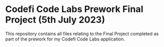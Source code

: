 # Codefi Code Labs Prework Final Project (5th July 2023)
This repository contains all files relating to the Final Project completed as part of the prework for my Codefi Code Labs application.